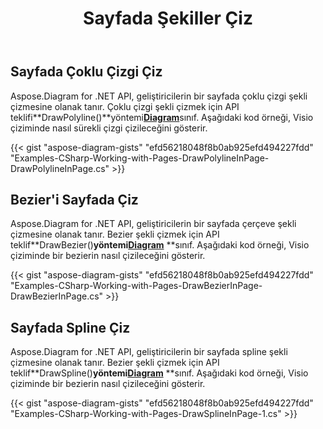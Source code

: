 ﻿---
title: Sayfada Şekiller Çiz
type: docs
weight: 40
url: /tr/net/draw-shapes-in-page/
description: Bu bölüm, visio ile bir visio sayfasındaki şekillerin nasıl çizileceğini açıklar.
---
## **Sayfada Çoklu Çizgi Çiz**
Aspose.Diagram for .NET API, geliştiricilerin bir sayfada çoklu çizgi şekli çizmesine olanak tanır. Çoklu çizgi şekli çizmek için API teklifi**DrawPolyline()**yöntemi[**Diagram**](https://reference.aspose.com/diagram/net/aspose.diagram/diagram)sınıf. Aşağıdaki kod örneği, Visio çiziminde nasıl sürekli çizgi çizileceğini gösterir.

{{< gist "aspose-diagram-gists" "efd56218048f8b0ab925efd494227fdd" "Examples-CSharp-Working-with-Pages-DrawPolylineInPage-DrawPolylineInPage.cs" >}}
## **Bezier'i Sayfada Çiz**
Aspose.Diagram for .NET API, geliştiricilerin bir sayfada çerçeve şekli çizmesine olanak tanır. Bezier şekli çizmek için API teklif**DrawBezier()**yöntemi[**Diagram**](https://reference.aspose.com/diagram/net/aspose.diagram/diagram)** **sınıf. Aşağıdaki kod örneği, Visio çiziminde bir bezierin nasıl çizileceğini gösterir.

{{< gist "aspose-diagram-gists" "efd56218048f8b0ab925efd494227fdd" "Examples-CSharp-Working-with-Pages-DrawBezierInPage-DrawBezierInPage.cs" >}}
## **Sayfada Spline Çiz**
Aspose.Diagram for .NET API, geliştiricilerin bir sayfada spline şekli çizmesine olanak tanır. Bezier şekli çizmek için API teklif**DrawSpline()**yöntemi[**Diagram**](https://reference.aspose.com/diagram/net/aspose.diagram/diagram)** **sınıf. Aşağıdaki kod örneği, Visio çiziminde bir bezierin nasıl çizileceğini gösterir.

{{< gist "aspose-diagram-gists" "efd56218048f8b0ab925efd494227fdd" "Examples-CSharp-Working-with-Pages-DrawSplineInPage-1.cs" >}}
